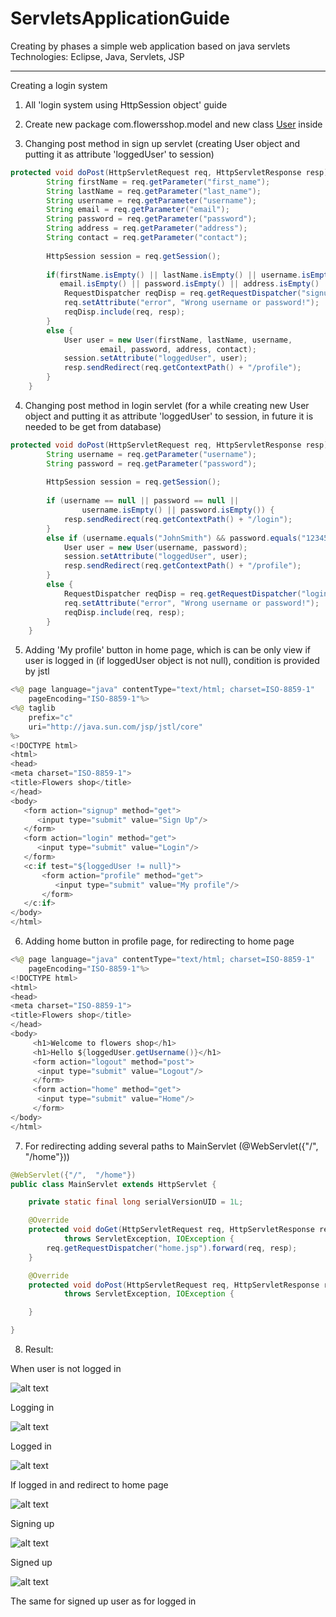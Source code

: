 # ServletsApplicationGuide
Creating by phases a simple web application based on java servlets<br>
Technologies: Eclipse, Java, Servlets, JSP

-------------------------------------------------------------------------------------------------------------------------------

Creating a login system

1) All 'login system using HttpSession object' guide

2) Create new package com.flowersshop.model and new class <a href="https://github.com/Daply/ServletsApplicationGuide/blob/master/adding%20model%20object%20User/FlowersShop/src/main/java/com/flowersshop/model/User.java">User</a> inside

3) Changing post method in sign up servlet (creating User object and putting it as attribute 'loggedUser' to session)

```java
protected void doPost(HttpServletRequest req, HttpServletResponse resp) throws ServletException, IOException {
	    String firstName = req.getParameter("first_name");
		String lastName = req.getParameter("last_name");
		String username = req.getParameter("username");
		String email = req.getParameter("email");
		String password = req.getParameter("password");
		String address = req.getParameter("address");
		String contact = req.getParameter("contact");
		
		HttpSession session = req.getSession();  
				
		if(firstName.isEmpty() || lastName.isEmpty() || username.isEmpty() || 
		   email.isEmpty() || password.isEmpty() || address.isEmpty() || contact.isEmpty()) {
			RequestDispatcher reqDisp = req.getRequestDispatcher("signup.jsp");
			req.setAttribute("error", "Wrong username or password!");
			reqDisp.include(req, resp);
		}
		else {
			User user = new User(firstName, lastName, username, 
					email, password, address, contact);
			session.setAttribute("loggedUser", user);  
			resp.sendRedirect(req.getContextPath() + "/profile");
		}
	}
```

4) Changing post method in login servlet (for a while creating new User object and putting it as attribute 'loggedUser' to session, in future it is needed to be get from database) 

```java
protected void doPost(HttpServletRequest req, HttpServletResponse resp) throws ServletException, IOException {
		String username = req.getParameter("username");
		String password = req.getParameter("password");
		
		HttpSession session = req.getSession(); 
		
		if (username == null || password == null ||
				username.isEmpty() || password.isEmpty()) {
			resp.sendRedirect(req.getContextPath() + "/login");
		}
		else if (username.equals("JohnSmith") && password.equals("12345678")) {
			User user = new User(username, password);
			session.setAttribute("loggedUser", user); 
			resp.sendRedirect(req.getContextPath() + "/profile");
		}
		else {
			RequestDispatcher reqDisp = req.getRequestDispatcher("login.jsp");
			req.setAttribute("error", "Wrong username or password!");
			reqDisp.include(req, resp);
		}
	}
```
5) Adding 'My profile' button in home page, which is can be only view if user is logged in (if loggedUser object is not null), condition is provided by jstl

```java
<%@ page language="java" contentType="text/html; charset=ISO-8859-1"
    pageEncoding="ISO-8859-1"%>
<%@ taglib
    prefix="c"
    uri="http://java.sun.com/jsp/jstl/core" 
%>
<!DOCTYPE html>
<html>
<head>
<meta charset="ISO-8859-1">
<title>Flowers shop</title>
</head>
<body>
   <form action="signup" method="get">
      <input type="submit" value="Sign Up"/>
   </form>
   <form action="login" method="get">
      <input type="submit" value="Login"/>
   </form>
   <c:if test="${loggedUser != null}">
       <form action="profile" method="get">
          <input type="submit" value="My profile"/>
       </form>
   </c:if>
</body>
</html>
```
6) Adding home button in profile page, for redirecting to home page

```java
<%@ page language="java" contentType="text/html; charset=ISO-8859-1"
    pageEncoding="ISO-8859-1"%>
<!DOCTYPE html>
<html>
<head>
<meta charset="ISO-8859-1">
<title>Flowers shop</title>
</head>
<body>
     <h1>Welcome to flowers shop</h1>
     <h1>Hello ${loggedUser.getUsername()}</h1>
     <form action="logout" method="post">
      <input type="submit" value="Logout"/>
     </form>
	 <form action="home" method="get">
	  <input type="submit" value="Home"/>
	 </form>
</body>
</html>
```

7) For redirecting adding several paths to MainServlet (@WebServlet({"/",  "/home"}))

```java
@WebServlet({"/",  "/home"})
public class MainServlet extends HttpServlet {

	private static final long serialVersionUID = 1L;

	@Override
    protected void doGet(HttpServletRequest req, HttpServletResponse resp) 
            throws ServletException, IOException {  
    	req.getRequestDispatcher("home.jsp").forward(req, resp);
    }

    @Override
    protected void doPost(HttpServletRequest req, HttpServletResponse resp) 
            throws ServletException, IOException {

    }

}
```

8) Result:

When user is not logged in

![alt text](https://github.com/Daply/ServletsApplicationGuide/blob/master/adding%20model%20object%20User/screenshots/home_not_logged_in.png)

Logging in

![alt text](https://github.com/Daply/ServletsApplicationGuide/blob/master/adding%20model%20object%20User/screenshots/logging_in.png)

Logged in

![alt text](https://github.com/Daply/ServletsApplicationGuide/blob/master/adding%20model%20object%20User/screenshots/logged_in.png)

If logged in and redirect to home page

![alt text](https://github.com/Daply/ServletsApplicationGuide/blob/master/adding%20model%20object%20User/screenshots/home_logged_in.png)

Signing up

![alt text](https://github.com/Daply/ServletsApplicationGuide/blob/master/adding%20model%20object%20User/screenshots/signing_up.png)

Signed up

![alt text](https://github.com/Daply/ServletsApplicationGuide/blob/master/adding%20model%20object%20User/screenshots/signed_up.png)

The same for signed up user as for logged in
